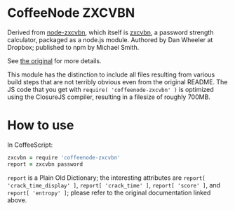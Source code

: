 # CoffeeNode ZXCVBN


Derived from [node-zxcvbn](https://github.com/mintplant/node-zxcvbn), which itself is [zxcvbn](https://github.com/lowe/zxcvbn),
a password strength calculator, packaged as a node.js module. Authored by Dan Wheeler at Dropbox; published
to npm by Michael Smith.

See [the original](https://github.com/lowe/zxcvbn) for more details.

This module has the distinction to include all files resulting from various build steps that are not terribly
obvious even from the original README. The JS code that you get with `require( 'coffeenode-zxcvbn' )` is
optimized using the ClosureJS compiler, resulting in a filesize of roughly 700MB.

# How to use

In CoffeeScript:

```coffeescript
zxcvbn = require 'coffeenode-zxcvbn'
report = zxcvbn password
```

`report` is a Plain Old Dictionary; the interesting attributes are `report[ 'crack_time_display' ]`,
`report[ 'crack_time' ]`, `report[ 'score' ]`, and `report[ 'entropy' ]`; please refer to the original documentation
linked above.


<!--

# result.entropy            # bits

# result.crack_time         # estimation of actual crack time, in seconds.

# result.crack_time_display # same crack time, as a friendlier string:
#                           # "instant", "6 minutes", "centuries", etc.

# result.score              # [0,1,2,3,4] if crack time is less than
#                           # [10**2, 10**4, 10**6, 10**8, Infinity].
#                           # (useful for implementing a strength bar.)

# result.match_sequence     # the list of patterns that zxcvbn based the
#                           # entropy calculation on.

# result.calculation_time   # how long it took to calculate an answer,
#                           # in milliseconds. usually only a few ms.
 -->
